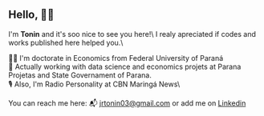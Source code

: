 ## Hello, :raising_hand_man:

I'm **Tonin** and it's soo nice to see you here!\ 
I realy apreciated if codes and works published here helped you.\

:man_student: I'm doctorate in Economics from Federal University of Paraná\
:briefcase: Actually working with data science and economics projets at Parana Projetas and State Governament of Parana.\
:studio_microphone: Also, I'm Radio Personality at CBN Maringá News\

You can reach me here: :mailbox_with_mail: jrtonin03@gmail.com or add me on [Linkedin](https://www.linkedin.com/in/jrtonin/?locale=en_US)

